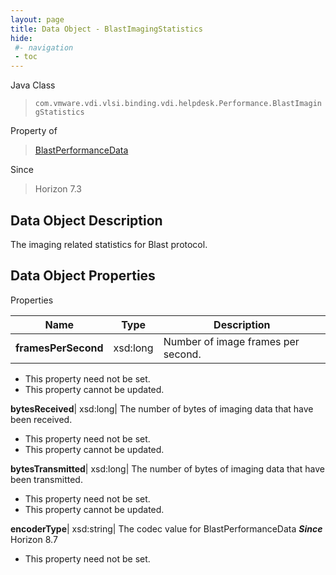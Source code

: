 ```yaml
---
layout: page
title: Data Object - BlastImagingStatistics
hide:
 #- navigation
 - toc
---
```






Java Class  
> `com.vmware.vdi.vlsi.binding.vdi.helpdesk.Performance.BlastImagingStatistics`

Property of  
> [BlastPerformanceData](vdi.helpdesk.Performance.BlastPerformanceData.md#field_detail)

Since  
> Horizon 7.3


## Data Object Description 

The imaging related statistics for Blast protocol. 

## Data Object Properties

Properties

Name |  Type |  Description   
---|---|---  
**framesPerSecond**|  xsd:long|  Number of image frames per second.   


 * This property need not be set.
 * This property cannot be updated.

  
**bytesReceived**|  xsd:long|  The number of bytes of imaging data that have been received.   


 * This property need not be set.
 * This property cannot be updated.

  
**bytesTransmitted**|  xsd:long|  The number of bytes of imaging data that have been transmitted.   


 * This property need not be set.
 * This property cannot be updated.

  
**encoderType**|  xsd:string|  The codec value for BlastPerformanceData  **_Since_** Horizon 8.7  


 * This property need not be set.

  
  

  
